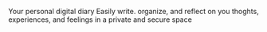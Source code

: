 Your personal digital diary
Easily write. organize, and reflect on you thoghts, experiences, and feelings in a private and secure space
